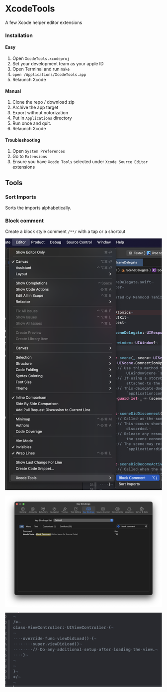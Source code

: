 # XcodeTools

A few Xcode helper editor extensions

### Installation

#### Easy

1. Open `XcodeTools.xcodeproj`
2. Set your development team as your apple ID
3. Open Terminal and run `make`
4. `open /Applications/XcodeTools.app`
5. Relaunch Xcode

#### Manual

1. Clone the repo / download zip
2. Archive the app target
3. Export without notorization
4. Put in `Applications` directory
5. Run once and quit.
6. Relaunch Xcode

#### Troubleshooting

1. Open `System Preferences`
2. Go to `Extensions`
3. Ensure you have `Xcode Tools` selected under `Xcode Source Editor` extensions

## Tools

### Sort Imports

Sorts the imports alphabetically.

### Block comment

Create a block style comment `/**/` with a tap or a shortcut

![](Help/Images/1.png)

![](Help/Images/2.png)

![](Help/Images/3.png)